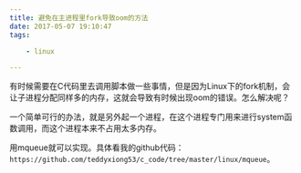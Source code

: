 ```yaml
---
title: 避免在主进程里fork导致oom的方法
date: 2017-05-07 19:10:47
tags:

	- linux

---
```


有时候需要在C代码里去调用脚本做一些事情，但是因为Linux下的fork机制，会让子进程分配同样多的内存，这就会导致有时候出现oom的错误。怎么解决呢？

一个简单可行的办法，就是另外起一个进程，在这个进程专门用来进行system函数调用，而这个进程本来不占用太多内存。

用mqueue就可以实现。具体看我的github代码：`https://github.com/teddyxiong53/c_code/tree/master/linux/mqueue`。

